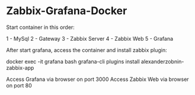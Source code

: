 # Zabbix-Grafana-Docker

Start container in this order:

1 - MySql
2 - Gateway
3 - Zabbix Server
4 - Zabbix Web
5 - Grafana

After start grafana, access the container and install zabbix plugin:

docker exec -it grafana bash
grafana-cli plugins install alexanderzobnin-zabbix-app

Access Grafana via browser on port 3000
Access Zabbix Web via browser on port 80
